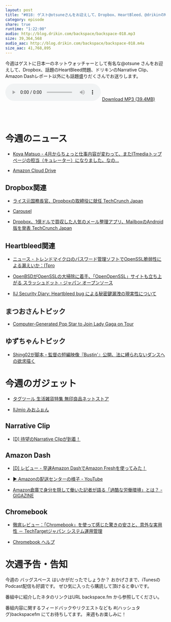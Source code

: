 ```yaml
---
layout: post
title: "#018: ゲスト@otsuneさんをお迎えして、Dropbox、HeartBleed、@drikinのNarrative Clip、Amazon Dashレポートなど"
category: episode
share: true
runtime: "1:22:00"
audio: http://blog.drikin.com/backspace/backspace-018.mp3
size: 39,364,568
audio_aac: http://blog.drikin.com/backspace/backspace-018.m4a
size_aac: 41,768,895
---
```


今週はゲストに日本一のネットウォッチャーとして有名な@otsune さんをお迎えして、Dropbox、話題のHeartBleed問題、ドリキンのNarrative Clip、Amazon Dashレポート以外にも話題盛りだくさんでお送りします。

<audio src="http://blog.drikin.com/backspace/backspace-018.mp3" controls preload></audio>
[Download MP3 (39.4MB)](http://blog.drikin.com/backspace/backspace-018.mp3)

<a href="https://itunes.apple.com/jp/podcast/backspace.fm/id830709730?mt=2&uo=4&at=11lo9f" target="itunes_store" style="display:inline-block;overflow:hidden;background:url(https://linkmaker.itunes.apple.com/htmlResources/assets/ja_jp//images/web/linkmaker/badge_subscribe-lrg.png) no-repeat;width:135px;height:40px;@media only screen{background-image:url(https://linkmaker.itunes.apple.com/htmlResources/assets/ja_jp//images/web/linkmaker/badge_subscribe-lrg.svg);}"></a>

# 今週のニュース

- [Koya Matsuo - 4月からちょっと仕事内容が変わって、またITmediaトップページの担当（キュレーター）になりました。なの…](https://www.facebook.com/mazzo/posts/10152374455079444)

- [Amazon Cloud Drive](https://www.amazon.co.jp/gp/feature.html?ie=UTF8&docId=3077664656&ref_=cd_lm_rd_fp&tag=rnwap-20)

## Dropbox関連

- [ライス元国務長官、Dropboxの取締役に就任  TechCrunch Japan](http://jp.techcrunch.com/2014/04/10/20140409condoleezza-rice-joins-dropboxs-board/)

- [Carousel](https://www.carousel.com/)

- [Dropbox、1億ドルで買収した人気のメール整理アプリ、MailboxのAndroid版を発表  TechCrunch Japan](http://jp.techcrunch.com/2014/04/10/20140409mailbox-android-desktop/)

## Heartbleed関連

- [ニュース - トレンドマイクロのパスワード管理ソフトでOpenSSL脆弱性による漏えいか：ITpro](http://itpro.nikkeibp.co.jp/article/NEWS/20140417/551222/)

- [OpenBSDがOpenSSLの大掃除に着手、「OpenOpenSSL」サイトも立ち上がる  スラッシュドット・ジャパン オープンソース](http://opensource.slashdot.jp/story/14/04/17/0541224/)

- [IIJ Security Diary: Heartbleed bug による秘密鍵漏洩の現実性について](https://sect.iij.ad.jp/d/2014/04/159520.html)

## まつおさんトピック

- [Computer-Generated Pop Star to Join Lady Gaga on Tour](http://blogs.wsj.com/japanrealtime/2014/04/17/computer-generated-pop-star-to-join-lady-gaga-on-tour/)

## ゆずちゃんトピック

- [Shing02が脚本・監督の短編映像『Bustin'』公開、法に縛られないダンスへの欲求描く](http://www.cinra.net/news/20140417-shing02)


# 今週のガジェット

- [タグツール  生活雑貨特集  無印良品ネットストア](http://www.muji.net/store/pc/user/homewares/tagtools/index.html)

- [IIJmio みおふぉん](https://www.iijmio.jp/campaign/miofone/)

## Narrative Clip

- [[D] 待望のNarrative Clipが到着！](http://blog.drikin.com/2014/04/get-narrativeclip.html)

## Amazon Dash

- [[D] レビュー - 早速Amazon DashでAmazon Freshを使ってみた！](http://blog.drikin.com/2014/04/amazon-dash.html)

- [▶ Amazonの配送センターの様子 - YouTube](https://www.youtube.com/watch?v=8PoRYEAyeNk)

- [Amazon倉庫で身分を隠して働いた記者が語る「過酷な労働環境」とは？ - GIGAZINE](http://gigazine.net/news/20140415-amazon-quitting-program/)

## Chromebook

- [徹底レビュー：「Chromebook」を使って感じた驚きの安さと、意外な実用性 － TechTargetジャパン システム運用管理](http://techtarget.itmedia.co.jp/tt/news/1404/18/news08.html)

- [Chromebook ヘルプ](https://support.google.com/chromebook/?hl=ja#topic=3399709)

# 次週予告・告知
今週の バッグスペース はいかがだったでしょうか？
おかげさまで、iTunesのPodcast配信も好調です。
ぜひ気に入ったら購読して頂けると幸いです。

番組中に紹介したネタのリンクはURL backspace.fm から参照してください。

番組内容に関するフィードバックやリクエストなども #(ハッシュタグ)backspacefm にてお待ちしてます。
来週もお楽しみに！
